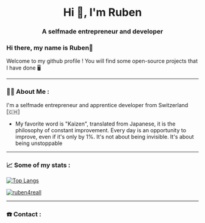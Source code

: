 <h1 align="center">Hi 👋, I'm Ruben</h1>
<h3 align="center">A selfmade entrepreneur and developer</h3>

### Hi there, my name is Ruben👋

Welcome to my github profile ! You will find some open-source projects that I have done :desktop_computer:

---

### :man_technologist: About Me :
I'm a selfmade entrepreneur and apprentice developer from Switzerland [:switzerland:]

- My favorite word is "Kaizen", translated from Japanese, it is the philosophy of constant improvement. Every day is an opportunity to improve, even if it's only by 1%.
It's not about being invisible. It's about being unstoppable 

---

### :chart_with_upwards_trend: Some of my stats :

[![Top Langs](https://github-readme-stats-git-masterrstaa-rickstaa.vercel.app/api/top-langs/?username=ruben4reall&layout=compact&theme=default)](https://github.com/anuraghazra/github-readme-stats)

<p align="left"> <a href="https://github.com/ryo-ma/github-profile-trophy"><img src="https://github-profile-trophy.vercel.app/?username=ruben4reall" alt="ruben4reall" /></a> </p>

---

### :phone: Contact : 


